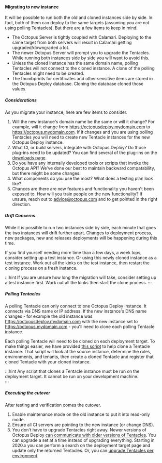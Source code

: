 #### Migrating to new instance 

It will be possible to run both the old and cloned instances side by side.  In fact, both of them can deploy to the same targets (assuming you are not using polling Tentacles).  But there are a few items to keep in mind.

- The Octopus Server is tightly coupled with Calamari.  Deploying to the same target from both servers will result in Calamari getting upgraded/downgraded a lot.  
- The newer Octopus Server will prompt you to upgrade the Tentacles.  While running both instances side by side you will want to avoid this.
- Unless the cloned instance has the same domain name, polling Tentacles will not connect to the cloned instance.  A clone of the polling Tentacles might need to be created.
- The thumbprints for certificates and other sensitive items are stored in the Octopus Deploy database.  Cloning the database cloned those values.

##### Considerations

As you migrate your instance, here are few items to consider.  

1. Will the new instance's domain name be the same or will it change?  For example, will it change from https://octopusdeploy.mydomain.com to https://octopus.mydomain.com.  If it changes and you are using polling Tentacles you will need to create new Tentacle instances for the new Octopus Deploy instance.
2. What CI, or build servers, integrate with Octopus Deploy?  Do those plug-ins need to be updated?  You can find several of the plug-ins on the [downloads page](https://octopus.com/downloads).
3. Do you have any internally developed tools or scripts that invoke the Octopus API?  We've done our best to maintain backward compatability, but there might be some changes.  
4. What components do you use the most?  What does a testing plan look like? 
5. Chances are there are new features and functionality you haven't been exposed to.  How will you train people on the new functionality?  If unsure, reach out to advice@octopus.com and to get pointed in the right direction.

##### Drift Concerns

While it is possible to run two instances side by side, each minute that goes the two instances will drift further apart.  Changes to deployment process, new packages, new and releases deployments will be happening during this time.  

If you find yourself needing more time than a few days, a week tops, consider setting up a test instance.  Or using this newly cloned instance as a test instance.  Work out all the kinks on the test instance, then restart the cloning process on a fresh instance.

:::hint
If you are unsure how long the migration will take, consider setting up a test instance first.  Work out all the kinks then start the clone process.
:::

##### Polling Tentacles

A polling Tentacle can only connect to one Octopus Deploy instance.  It connects via DNS name or IP address.  If the new instance's DNS name changes - for example the old instance was https://octopusdeploy.mydomain.com with the new instance set to https://octopus.mydomain.com - you'll need to clone each polling Tentacle instance.

Each polling Tentacle will need to be cloned on each deployment target.  To make things easier, we have provided [this script](https://github.com/OctopusDeployLabs/SpaceCloner/blob/master/CloneTentacleInstance.ps1) to help clone a Tentacle instance.  That script will look at the source instance, determine the roles, environments, and tenants, then create a cloned Tentacle and register that cloned Tentacle with your cloned instance.  

:::hint
Any script that clones a Tentacle instance must be run on the deployment target.  It cannot be run on your development machine.  
:::

##### Executing the cutover

After testing and verification comes the cutover.  

1. Enable maintenance mode on the old instance to put it into read-only mode.
1. Ensure all CI servers are pointing to the new instance (or change DNS).
1. You don't have to upgrade Tentacles right away.  Newer versions of Octopus Deploy [can communicate with older versions of Tentacles](/docs/support/compatibility.md).  You can upgrade a set at a time instead of upgrading everything.  Starting in 2020.x you can perform a search on the deployment target page and update only the returned Tentacles.  Or, you can [upgrade Tentacles per environment](https://www.youtube.com/watch?v=KVxdSdYAqQU&t=352s).  